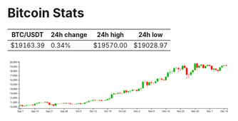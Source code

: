 # Bitcoin Stats

BTC/USDT|24h change|24h high|24h low|
|---|---|---|---|
|$19163.39|0.34%|$19570.00|$19028.97|

<img src="./chart.svg">
